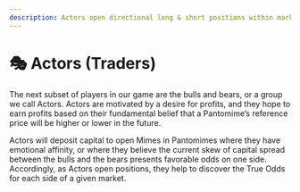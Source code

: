 ```yaml
---
description: Actors open directional long & short positions within markets.
---
```


# 🎭 Actors (Traders)

The next subset of players in our game are the bulls and bears, or a group we call Actors. Actors are motivated by a desire for profits, and they hope to earn profits based on their fundamental belief that a Pantomime’s reference price will be higher or lower in the future.&#x20;

Actors will deposit capital to open Mimes in Pantomimes where they have emotional affinity, or where they believe the current skew of capital spread between the bulls and the bears presents favorable odds on one side. Accordingly, as Actors open positions, they help to discover the True Odds for each side of a given market.

